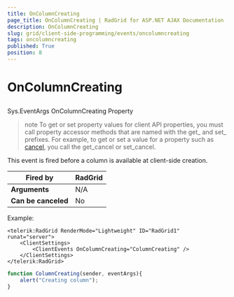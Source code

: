 ```yaml
---
title: OnColumnCreating
page_title: OnColumnCreating | RadGrid for ASP.NET AJAX Documentation
description: OnColumnCreating
slug: grid/client-side-programming/events/oncolumncreating
tags: oncolumncreating
published: True
position: 8
---
```


# OnColumnCreating



## 

Sys.EventArgs OnColumnCreating Property

>note To get or set property values for client API properties, you must call property accessor methods that are named with the get_ and set_ prefixes. For example, to get or set a value for a property such as [cancel](http://msdn.microsoft.com/en-us/library/bb310859.aspx), you call the get_cancel or set_cancel.
>


This event is fired before a column is available at client-side creation.


|  **Fired by**  | RadGrid |
| ------ | ------ |
| **Arguments** |N/A|
| **Can be canceled** |No|

Example:

````ASP.NET
<telerik:RadGrid RenderMode="Lightweight" ID="RadGrid1" runat="server">
    <ClientSettings>
        <ClientEvents OnColumnCreating="ColumnCreating" />
    </ClientSettings>
</telerik:RadGrid>
````



````JavaScript
function ColumnCreating(sender, eventArgs){
    alert("Creating column");
}
````


